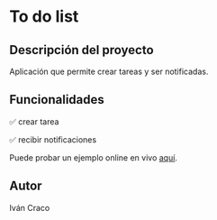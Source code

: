 <h1>To do list</h1>
<h2>Descripción del proyecto</h2>
<p>Aplicación que permite crear tareas y ser notificadas.</p>
<h2>Funcionalidades</h2>
<p>&#9989 crear tarea</p>
<p>&#9989 recibir notificaciones</p>
<p>Puede probar un ejemplo online en vivo <a href="https://appetize.io/embed/64bzut4ena4wtm3olowq2nm2bm" target="_blank">aquí</a>.</p>
<h2>Autor</h2>
<span>Iván Craco</span>
